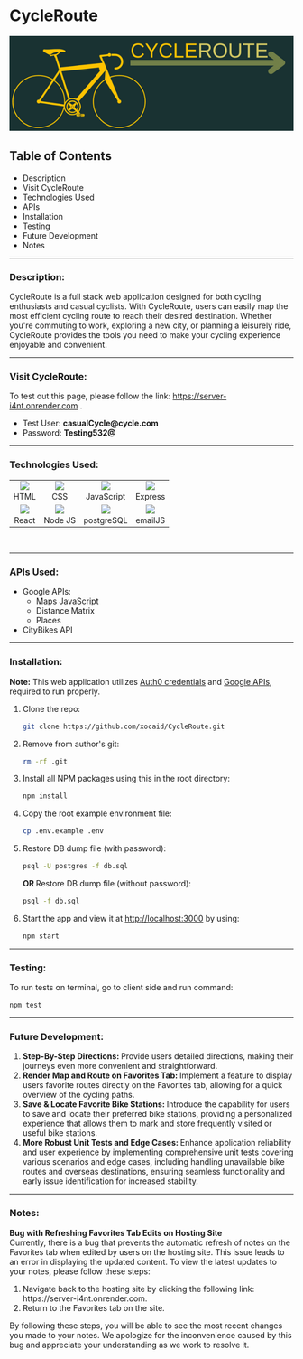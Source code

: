 # CycleRoute
![](client/src/components/Images/cycleRouteBanner.png)

## Table of Contents
<ul>
<li>Description</li>
<li>Visit CycleRoute</li>
<li>Technologies Used</li>
<li>APIs</li>
<li>Installation</li>
<li>Testing</li>
<li>Future Development</li>
<li>Notes</li>
</ul>

---
### Description:
CycleRoute is a full stack web application designed for both cycling enthusiasts and casual cyclists. With CycleRoute, users can easily map the most efficient cycling route to reach their desired destination. Whether you're commuting to work, exploring a new city, or planning a leisurely ride, CycleRoute provides the tools you need to make your cycling experience enjoyable and convenient.

---
### Visit CycleRoute:
To test out this page, please follow the link: https://server-i4nt.onrender.com .
<ul>
<li>Test User: <b>casualCycle@cycle.com</b></li>
<li>Password: <b>Testing532@</b></li>
</ul>

---
### Technologies Used:
   <table>
  <tr align="center">
    <td align="center"><img src="https://user-images.githubusercontent.com/76704309/202346526-a5ff4025-f329-4869-9bf2-a55c438acce4.png" height="30px"><br>HTML</td>
    <td align="center"><img src="https://user-images.githubusercontent.com/76704309/202346792-38f643ef-1547-437c-be94-934896ffb419.png" height="30px"><br>CSS</td>
    <td align="center"><img src="https://user-images.githubusercontent.com/76704309/202346924-4c884b4b-2ae1-4c99-96e3-5928237c2608.png" height="30px"><br>JavaScript</td>
    <td align="center"><img src="https://user-images.githubusercontent.com/76704309/202349986-4508269e-0ccc-4557-8387-b200fd48eff5.png" height="30px"><br>Express</td>
  </tr>
     <tr align="center">
    <td align="center"><img src="https://user-images.githubusercontent.com/76704309/202350485-fbca3896-cdf0-42b6-bace-5ff4130d0745.png" height="30px"><br>React</td>
    <td align="center"><img src="https://user-images.githubusercontent.com/76704309/202350785-7c97d6ee-cfdd-42d8-bf66-754ebf06609b.png" height="30px"><br>Node JS</td>
        <td align="center"><img src="https://user-images.githubusercontent.com/76704309/202349804-b01c7de8-8a26-477d-87b7-6533268deafe.png" height="30px"><br>postgreSQL</td>
         <td align="center"><img src="https://user-images.githubusercontent.com/76704309/202370441-e6500520-443f-46c0-8062-243cfdf0ee84.png" height="30px"><br>emailJS</td>
  </tr>
</table>
<br/>

---
### APIs Used:
- Google APIs:
   - Maps JavaScript
   - Distance Matrix
   - Places
- CityBikes API

---
### Installation:
<strong>Note:</strong>
This web application utilizes [Auth0 credentials](https://auth0.com/) and [Google APIs](https://mapsplatform.google.com/), required to run properly.

1. Clone the repo:
   ```sh
   git clone https://github.com/xocaid/CycleRoute.git
   ```
2. Remove from author's git:
   ```sh
   rm -rf .git
   ```
3. Install all NPM packages using this in the root directory:
   ```sh
   npm install
   ```
4. Copy the root example environment file:
   ```sh
   cp .env.example .env
   ```
5. Restore DB dump file (with password):
   ```sh
   psql -U postgres -f db.sql
   ```
   <strong>OR </strong>
   Restore DB dump file (without password):
      ```sh
   psql -f db.sql
   ```
6. Start the app and view it at <http://localhost:3000> by using:
   ```sh
   npm start
   ```
---
### Testing:
To run tests on terminal, go to client side and run command:
```sh
npm test
```
---
### Future Development:
<ol>
<li><b>Step-By-Step Directions: </b>
Provide users detailed directions, making their journeys even more convenient and straightforward.</li>
<li><b>Render Map and Route on Favorites Tab: </b>
 Implement a feature to display users favorite routes directly on the Favorites tab, allowing for a quick overview of the cycling paths.
</li> 
<li><b>Save & Locate Favorite Bike Stations: </b>
Introduce the capability for users to save and locate their preferred bike stations, providing a personalized experience that allows them to mark and store frequently visited or useful bike stations.
</li>
<li><b>More Robust Unit Tests and Edge Cases: </b>
Enhance application reliability and user experience by implementing comprehensive unit tests covering various scenarios and edge cases, including handling unavailable bike routes and overseas destinations, ensuring seamless functionality and early issue identification for increased stability.
</li>
</ol>

---
### Notes:
<b>Bug with Refreshing Favorites Tab Edits on Hosting Site</b> 
<br/>
Currently, there is a bug that prevents the automatic refresh of notes on the Favorites tab when edited by users on the hosting site. This issue leads to an error in displaying the updated content. To view the latest updates to your notes, please follow these steps:
<br/>
<ol>
<li> Navigate back to the hosting site by clicking the following link: https://server-i4nt.onrender.com.</li>

<li> Return to the Favorites tab on the site.</li>
</ol>
 By following these steps, you will be able to see the most recent changes you made to your notes. We apologize for the inconvenience caused by this bug and appreciate your understanding as we work to resolve it.
